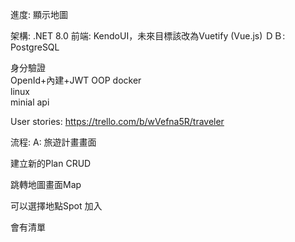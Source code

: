 進度: 顯示地圖

架構: .NET 8.0
前端: KendoUI，未來目標該改為Vuetify (Vue.js)
ＤＢ: PostgreSQL

身分驗證	
OpenId+內建+JWT
OOP
docker	
linux	
minial api

User stories: https://trello.com/b/wVefna5R/traveler

流程:
A: 旅遊計畫畫面

建立新的Plan CRUD

跳轉地圖畫面Map 

可以選擇地點Spot 加入

會有清單